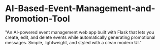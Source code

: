 # AI-Based-Event-Management-and-Promotion-Tool
"An AI-powered event management web app built with Flask that lets you create, edit, and delete events while automatically generating promotional messages. Simple, lightweight, and styled with a clean modern UI."
